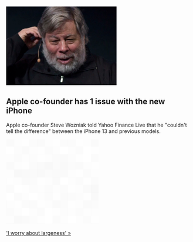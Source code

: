 
![Apple co-founder has 1 issue with the new iPhone](./20211030115845.png)
## Apple co-founder has 1 issue with the new iPhone

Apple co-founder Steve Wozniak told Yahoo Finance Live that he "couldn't tell the difference" between the iPhone 13 and previous models.

![pic](../square_bg.png)

['I worry about largeness' »](https://www.yahoo.com/finance/news/apple-co-founder-wozniak-cant-tell-the-difference-between-i-phone-13-and-previous-phones-211847252.html)
